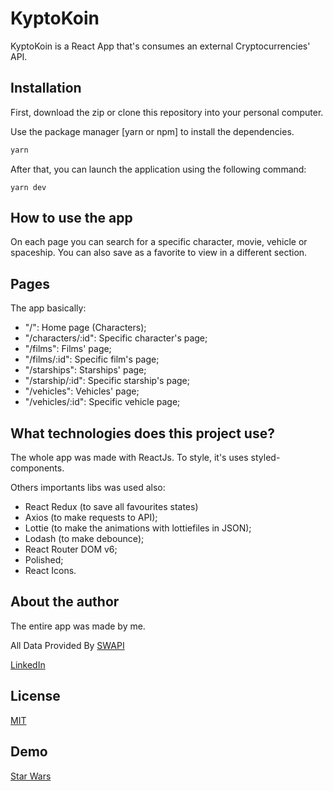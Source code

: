 # KyptoKoin

KyptoKoin is a React App that's consumes an external Cryptocurrencies' API.

## Installation

First, download the zip or clone this repository into your personal computer.

Use the package manager [yarn or npm] to install the dependencies.

```bash
yarn
```

After that, you can launch the application using the following command:

```
yarn dev
```

## How to use the app

On each page you can search for a specific character, movie, vehicle or spaceship. You can also save as a favorite to view in a different section.


## Pages

The app basically:

- "/": Home page (Characters);
- "/characters/:id": Specific character's page;
- "/films": Films' page;
- "/films/:id": Specific film's page;
- "/starships": Starships' page;
- "/starship/:id": Specific starship's page;
- "/vehicles": Vehicles' page;
- "/vehicles/:id": Specific vehicle page;


## What technologies does this project use?

The whole app was made with ReactJs. To style, it's uses styled-components.

Others importants libs was used also:

- React Redux (to save all favourites states)
- Axios (to make requests to API);
- Lottie (to make the animations with lottiefiles in JSON);
- Lodash (to make debounce);
- React Router DOM v6;
- Polished;
- React Icons.

## About the author
The entire app was made by me.

All Data Provided By [SWAPI](https://swapi.dev/)

[LinkedIn](https://www.linkedin.com/in/kameikay/)

## License
[MIT](https://choosealicense.com/licenses/mit/)

## Demo
[Star Wars](https://kameikay-starwars.netlify.app/)
